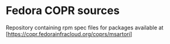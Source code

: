# Fedora COPR sources

Repository containing rpm spec files for packages available at [https://copr.fedorainfracloud.org/coprs/msartori]
